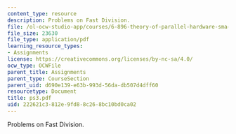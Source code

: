 ```yaml
---
content_type: resource
description: Problems on Fast Division.
file: /ol-ocw-studio-app/courses/6-896-theory-of-parallel-hardware-sma-5511-spring-2004/222621c3812e9fd88c268bc10bd0ca02_ps3.pdf
file_size: 23630
file_type: application/pdf
learning_resource_types:
- Assignments
license: https://creativecommons.org/licenses/by-nc-sa/4.0/
ocw_type: OCWFile
parent_title: Assignments
parent_type: CourseSection
parent_uid: d690e139-e63b-993d-56da-db507d4dff60
resourcetype: Document
title: ps3.pdf
uid: 222621c3-812e-9fd8-8c26-8bc10bd0ca02
---
```

Problems on Fast Division.